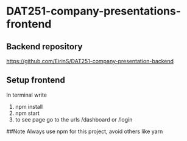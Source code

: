 # DAT251-company-presentations-frontend

## Backend repository
https://github.com/EirinS/DAT251-company-presentation-backend

## Setup frontend

In terminal write
1. npm install
2. npm start
3. to see page go to the urls /dashboard or /login

##Note
Always use npm for this project, avoid others like yarn
